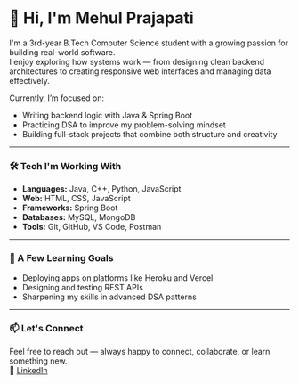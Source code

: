 # 👋 Hi, I'm Mehul Prajapati

I'm a 3rd-year B.Tech Computer Science student with a growing passion for building real-world software.  
I enjoy exploring how systems work — from designing clean backend architectures to creating responsive web interfaces and managing data effectively.

Currently, I’m focused on:
- Writing backend logic with Java & Spring Boot  
- Practicing DSA to improve my problem-solving mindset  
- Building full-stack projects that combine both structure and creativity  

---

### 🛠 Tech I'm Working With
- **Languages:** Java, C++, Python, JavaScript  
- **Web:** HTML, CSS, JavaScript  
- **Frameworks:** Spring Boot  
- **Databases:** MySQL, MongoDB  
- **Tools:** Git, GitHub, VS Code, Postman  

---

### 📌 A Few Learning Goals
- Deploying apps on platforms like Heroku and Vercel  
- Designing and testing REST APIs  
- Sharpening my skills in advanced DSA patterns  

---

### 📫 Let's Connect
Feel free to reach out — always happy to connect, collaborate, or learn something new.  
🔗 [LinkedIn](www.linkedin.com/in/mehul-prajapati-515945347)
